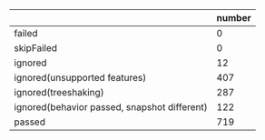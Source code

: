 |  | number |
|----| ---- |
| failed | 0 |
| skipFailed | 0 |
| ignored | 12 |
| ignored(unsupported features) | 407 |
| ignored(treeshaking) | 287 |
| ignored(behavior passed, snapshot different) | 122 |
| passed | 719 |
